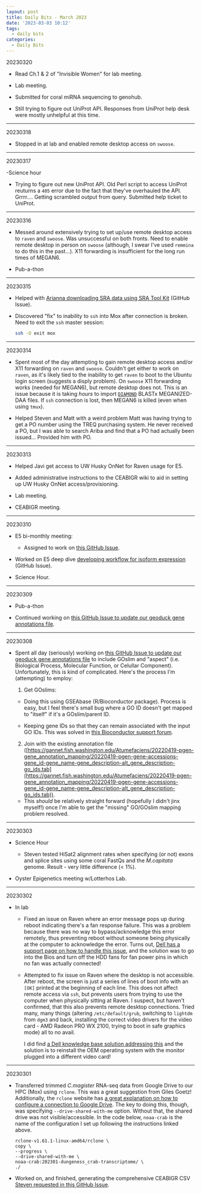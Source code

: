 ```yaml
---
layout: post
title: Daily Bits - March 2023
date: '2023-03-03 10:12'
tags: 
  - daily bits
categories: 
  - Daily Bits
---
```


20230320

- Read Ch.1 & 2 of "Invisible Women" for lab meeting.

- Lab meeting.

- Submitted for coral miRNA sequencing to genohub.

- Still trying to figure out UniProt API. Responses from UniProt help desk were mostly unhelpful at this time.

---

20230318

- Stopped in at lab and enabled remote desktop access on `swoose`.

---

20230317

-Science hour

- Trying to figure out new UniProt API. Old Perl script to access UniProt reuturns a `405` error due to the fact that they've overhauled the API. Grrrr.... Getting scrambled output from query. Submitted help ticket to UniProt.

---

20230316

- Messed around extensively trying to set up/use remote desktop access to `raven` and `swoose`. Was unsuccessful on both fronts. Need to enable remote desktop in person on `swoose` (although, I swear I've used `remmina` to do this in the past...). X11 forwarding is insufficient for the long run times of MEGAN6.

- Pub-a-thon

---

20230315

- Helped with [Arianna downloading SRA data using SRA Tool Kit](https://github.com/RobertsLab/resources/issues/1569#issuecomment-1468576816) (GitHub Issue).

- Discovered "fix" to inability to `ssh` into Mox after connection is broken. Need to exit the `ssh` master session:

    ```bash
    ssh -O exit mox
    ```

---

20230314

- Spent most of the day attempting to gain remote desktop access and/or X11 forwarding on `raven` and `swoose`. Couldn't get either to work on `raven`, as it's likely tied to the inability to get `raven` to boot to the Ubuntu login screen (suggests a disply problem). On `swoose` X11 forwarding works (needed for MEGAN6), but remote desktop does not. This is an issue because it is taking _hours_ to import [`DIAMOND`](https://github.com/bbuchfink/diamond) BLASTx MEGANIZED-DAA files. If `ssh` connection is lost, then MEGAN6 is killed (even when using `tmux`).

- Helped Steven and Matt with a weird problem Matt was having trying to get a PO number using the TREQ purchasing system. He never received a PO, but I was able to search Ariba and find that a PO had actually been issued... Provided him with PO.

---

20230313

- Helped Javi get access to UW Husky OnNet for Raven usage for E5.

- Added administrative instructions to the CEABIGR wiki to aid in setting up UW Husky OnNet access/provisioning.

- Lab meeting.

- CEABIGR meeting.

---

20230310

- E5 bi-monthly meeting:

  - Assigned to work on [this GitHub Issue](https://github.com/urol-e5/deep-dive/issues/1).

- Worked on E5 deep dive [developing workflow for isoform expression](https://github.com/urol-e5/deep-dive/issues/1) (GitHub Issue).

- Science Hour.

---

20230309

- Pub-a-thon

- Continued working on [this GitHub Issue to update our geoduck gene annotations file](https://github.com/RobertsLab/resources/issues/1602).

---

20230308

- Spent all day (seriously) working on [this GitHub Issue to update our geoduck gene annotations file](https://github.com/RobertsLab/resources/issues/1602) to include GOslim and "aspect" (i.e. Biological Process, Molecular Function, or Celullar Component). Unfortunately, this is kind of complicated. Here's the process I'm (attempting) to employ:

  1. Get GOslims:

    - Doing this using GSEAbase (R/Bioconductor package). Process is easy, but I feel there's small bug where a GO ID doesn't get mapped to "itself" if it's a GOslim/parent ID.

    - Keeping gene IDs so that they can remain associated with the input GO IDs. This was solved in [this Bioconductor support forum](https://support.bioconductor.org/p/128430/).

  2. Join with the existing annotation file ([https://gannet.fish.washington.edu/Atumefaciens/20220419-pgen-gene_annotation_mapping/20220419-pgen-gene-accessions-gene_id-gene_name-gene_description-alt_gene_description-go_ids.tab](https://gannet.fish.washington.edu/Atumefaciens/20220419-pgen-gene_annotation_mapping/20220419-pgen-gene-accessions-gene_id-gene_name-gene_description-alt_gene_description-go_ids.tab)).

    - This _should_ be relatively straight forward (hopefully I didn't jinx myself!) once I'm able to get the "missing" GO/GOslim mapping problem resolved.

---

20230303

- Science Hour

  - Steven tested HiSat2 alignment rates when specifying (or not) exons and splice sites using some coral FastQs and the _M.capitata_ genome. Result - very little difference (< 1%).

- Oyster Epigenetics meeting w/Lotterhos Lab.

---

20230302

- In lab

  - Fixed an issue on Raven where an error message pops up during reboot indicating there's a fan response failure. This was a problem because there was no way to bypass/acknowledge this error remotely, thus preventing reboot without someone being physically at the computer to acknowledge the error. Turns out, [Dell has a support page on how to handle this issue](https://www.dell.com/support/kbdoc/en-us/000128139/precision-7920-tower-epsa-fan-error-the-fan-failed-to-respond-correctly), and the solution was to go into the Bios and turn off the HDD fans for fan power pins in which no fan was actually connected!

  - Attempted to fix issue on Raven where the desktop is not accessible. After reboot, the screen is just a series of lines of boot info with an `[OK]` printed at the beginning of each line. This does not affect remote access via `ssh`, but prevents users from trying to use the computer when physically sitting at Raven. I suspect, but haven't confirmed, that this also prevents remote desktop connections. Tried many, many things (altering `/etc/default/grub`, switching to `lightdm` from `dgm3` and back, installing the correct video drivers for the video card - AMD Radeon PRO WX 2100, trying to boot in safe graphics mode) all to no avail.

    I did find [a Dell knowledge base solution addressing this](https://www.dell.com/support/kbdoc/en-us/000132211/ubuntu-18-04-fails-to-boot-and-hangs-on-a-black-screen) and the solution is to reinstall the OEM operating system with the monitor plugged into a different video card!

---

20230301

- Transferred trimmed _C.magister_ RNA-seq data from Google Drive to our HPC (Mox) using `rclone`. This was a great suggestion from Giles Goetz! Additionally, the `rclone` website has [a great explanation on how to configure a connection to Google Drive](https://rclone.org/drive/). The key to doing this, though, was specifying `--drive-shared-with-me` option. Without that, the shared drive was not visible/accessible. In the code below, `noaa-crab` is the name of the configuration I set up following the instructions linked above.

    ```shell
    rclone-v1.61.1-linux-amd64/rclone \
    copy \
    --progress \
    --drive-shared-with-me \
    noaa-crab:202301-dungeness_crab-transcriptome/ \
    ./
    ```

- Worked on, and finished, generating the comprehensive CEABIGR CSV [Steven requested in this GitHub Issue](https://github.com/RobertsLab/resources/issues/1566).